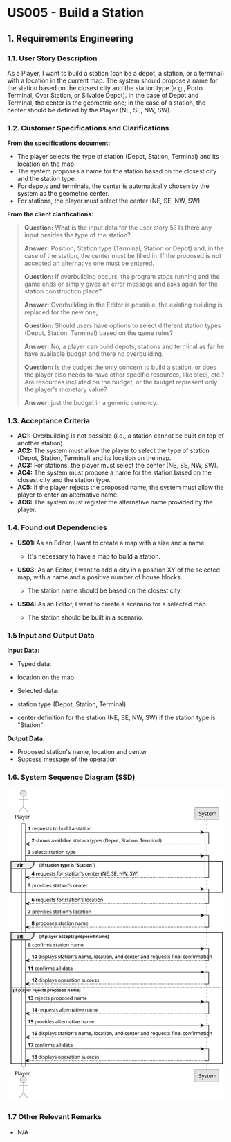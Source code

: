 # US005 - Build a Station

## 1. Requirements Engineering

### 1.1. User Story Description

As a Player, I want to build a station (can be a depot, a station, or a terminal) with a location in the current map. The system should propose a name for the station based on the closest city and the station type (e.g., Porto Terminal, Ovar Station, or Silvalde Depot). In the case of Depot and Terminal, the center is the geometric one; in the case of a station, the center should be defined by the Player (NE, SE, NW, SW).

### 1.2. Customer Specifications and Clarifications

**From the specifications document:**

- The player selects the type of station (Depot, Station, Terminal) and its location on the map.
- The system proposes a name for the station based on the closest city and the station type.
- For depots and terminals, the center is automatically chosen by the system as the geometric center.
- For stations, the player must select the center (NE, SE, NW, SW).

**From the client clarifications:**

> **Question:** What is the input data for the user story 5? Is there any input besides the type of the station?
>
> **Answer:** Position; Station type (Terminal, Station or Depot) and, in the case of the station, the center must be filled in. If the proposed is not accepted an alternative one must be entered.
> 
> **Question:** If overbuilding occurs, the program stops running and the game ends or simply gives an error message and asks again for the station construction place?
> 
> **Answer:** Overbuilding in the Editor is possible, the existing building is replaced for the new one;
> 
> **Question:** Should users have options to select different station types (Depot, Station, Terminal) based on the game rules?
> 
> **Answer:** No, a player can build depots, stations and terminal as far he have available budget and there no overbuilding.
> 
> **Question:** Is the budget the only concern to build a station, or does the player also needs to have other specific resources, like steel, etc.? Are resources included on the budget, or the budget represent only the player's monetary value?
> 
> **Answer:**
just the budget in a generic currency.

### 1.3. Acceptance Criteria

* **AC1:** Overbuilding is not possible (i.e., a station cannot be built on top of another station).
* **AC2:** The system must allow the player to select the type of station (Depot, Station, Terminal) and its location on the map.
* **AC3:** For stations, the player must select the center (NE, SE, NW, SW). 
* **AC4:** The system must propose a name for the station based on the closest city and the station type.
* **AC5:** If the player rejects the proposed name, the system must allow the player to enter an alternative name.
* **AC6:** The system must register the alternative name provided by the player.

### 1.4. Found out Dependencies

* **US01:** As an Editor, I want to create a map with a size and a name. 
   - It's necessary to have a map to build a station.
  

* **US03:** As an Editor, I want to add a city in a position XY of the selected map, with a name and a positive number of house blocks.
    - The station name should be based on the closest city.


* **US04:** As an Editor, I want to create a scenario for a selected map.
    - The station should be built in a scenario.

### 1.5 Input and Output Data

**Input Data:**


* Typed data:
 * location on the map

* Selected data:
 * station type (Depot, Station, Terminal)
 * center definition for the station (NE, SE, NW, SW) if the station type is "Station"

**Output Data:**

- Proposed station's name, location and center
- Success message of the operation

### 1.6. System Sequence Diagram (SSD)

![System Sequence Diagram](svg/US005-SSD.svg)

### 1.7 Other Relevant Remarks

* N/A